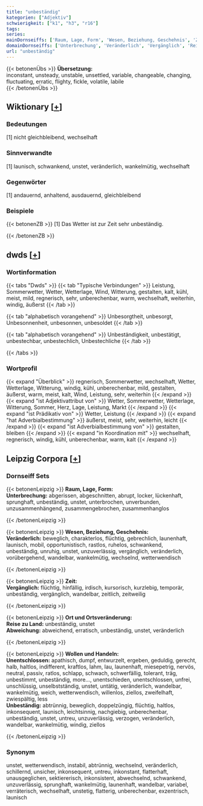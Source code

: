 ```yaml
---
title: "unbeständig"
kategorien: ["Adjektiv"]
schwierigkeit: ["k1", "h3", "r16"]
tags:
series:
mainDornseiffs: ['Raum, Lage, Form', 'Wesen, Beziehung, Geschehnis', 'Zeit', 'Ort und Ortsveränderung', 'Wollen und Handeln']
domainDornseiffs: ['Unterbrechung', 'Veränderlich', 'Vergänglich', 'Reise zu Land', 'Abweichung', 'Unentschlossen', 'Unbeständig']
url: "unbeständig"
---
```


{{< betonenÜbs >}}
**Übersetzung:**  
inconstant, unsteady, unstable, unsettled, variable, changeable, changing, fluctuating, erratic, flighty, fickle, volatile, labile  
{{< /betonenÜbs >}}

## Wiktionary [[+](https://de.wiktionary.org/wiki/unbeständig)]

### Bedeutungen
[1] nicht gleichbleibend, wechselhaft  

### Sinnverwandte
[1] launisch, schwankend, unstet, veränderlich, wankelmütig, wechselhaft  

### Gegenwörter
[1] andauernd, anhaltend, ausdauernd, gleichbleibend  

### Beispiele
{{< betonenZB >}}
[1] Das Wetter ist zur Zeit sehr unbeständig.  

{{< /betonenZB >}}


## dwds [[+](https://www.dwds.de/wb/unbeständig)]

### Wortinformation
{{< tabs "Dwds" >}}
{{< tab "Typische Verbindungen" >}}
Leistung, Sommerwetter, Wetter, Wetterlage, Wind, Witterung, gestalten, kalt, kühl, meist, mild, regnerisch, sehr, unberechenbar, warm, wechselhaft, weiterhin, windig, äußerst
{{< /tab >}}

{{< tab "alphabetisch vorangehend" >}}
Unbesorgtheit, unbesorgt, Unbesonnenheit, unbesonnen, unbesoldet
{{< /tab >}}

{{< tab "alphabetisch vorangehend" >}}
Unbeständigkeit, unbestätigt, unbestechbar, unbestechlich, Unbestechliche
{{< /tab >}}

{{< /tabs >}}

### Wortprofil
{{< expand "Überblick" >}} regnerisch, Sommerwetter, wechselhaft, Wetter, Wetterlage, Witterung, windig, kühl, unberechenbar, mild, gestalten, äußerst, warm, meist, kalt, Wind, Leistung, sehr, weiterhin {{< /expand >}}
{{< expand "ist Adjektivattribut von" >}} Wetter, Sommerwetter, Wetterlage, Witterung, Sommer, Herz, Lage, Leistung, Markt {{< /expand >}}
{{< expand "ist Prädikativ von" >}} Wetter, Leistung {{< /expand >}}
{{< expand "hat Adverbialbestimmung" >}} äußerst, meist, sehr, weiterhin, leicht {{< /expand >}}
{{< expand "ist Adverbialbestimmung von" >}} gestalten, bleiben {{< /expand >}}
{{< expand "in Koordination mit" >}} wechselhaft, regnerisch, windig, kühl, unberechenbar, warm, kalt {{< /expand >}}

## Leipzig Corpora [[+](https://corpora.uni-leipzig.de/en/res?word=unbeständig&corpusId=deu_newscrawl-public_2018)]

### Dornseiff Sets
{{< betonenLeipzig >}}
**Raum, Lage, Form:**  
**Unterbrechung:** abgerissen, abgeschnitten, abrupt, locker, lückenhaft, sprunghaft, unbeständig, unstet, unterbrochen, unverbunden, unzusammenhängend, zusammengebrochen, zusammenhanglos  

{{< /betonenLeipzig >}}


{{< betonenLeipzig >}}
**Wesen, Beziehung, Geschehnis:**  
**Veränderlich:** beweglich, charakterlos, flüchtig, gebrechlich, launenhaft, launisch, mobil, opportunistisch, rastlos, ruhelos, schwankend, unbeständig, unruhig, unstet, unzuverlässig, vergänglich, veränderlich, vorübergehend, wandelbar, wankelmütig, wechselnd, wetterwendisch  

{{< /betonenLeipzig >}}


{{< betonenLeipzig >}}
**Zeit:**  
**Vergänglich:** flüchtig, hinfällig, irdisch, kursorisch, kurzlebig, temporär, unbeständig, vergänglich, wandelbar, zeitlich, zeitweilig  

{{< /betonenLeipzig >}}


{{< betonenLeipzig >}}
**Ort und Ortsveränderung:**  
**Reise zu Land:** unbeständig, unstet  
**Abweichung:** abweichend, erratisch, unbeständig, unstet, veränderlich  

{{< /betonenLeipzig >}}


{{< betonenLeipzig >}}
**Wollen und Handeln:**  
**Unentschlossen:** apathisch, dumpf, entwurzelt, ergeben, geduldig, gerecht, halb, haltlos, indifferent, kraftlos, lahm, lau, launenhaft, miesepetrig, nervös, neutral, passiv, ratlos, schlapp, schwach, schwerfällig, tolerant, träg, unbestimmt, unbeständig, more..., unentschieden, unentschlossen, unfrei, unschlüssig, unselbstständig, unstet, untätig, veränderlich, wandelbar, wankelmütig, weich, wetterwendisch, willenlos, ziellos, zweifelhaft, zwiespältig, less  
**Unbeständig:** abtrünnig, beweglich, doppelzüngig, flüchtig, haltlos, inkonsequent, launisch, leichtsinnig, nachgiebig, unberechenbar, unbeständig, unstet, untreu, unzuverlässig, verzogen, veränderlich, wandelbar, wankelmütig, windig, ziellos  

{{< /betonenLeipzig >}}

### Synonym
unstet, wetterwendisch, instabil, abtrünnig, wechselnd, veränderlich, schillernd, unsicher, inkonsequent, untreu, inkonstant, flatterhaft, unausgeglichen, sektiererisch, inkonsistent, abwechselnd, schwankend, unzuverlässig, sprunghaft, wankelmütig, launenhaft, wandelbar, variabel, verräterisch, wechselhaft, unstetig, flatterig, unberechenbar, exzentrisch, launisch

